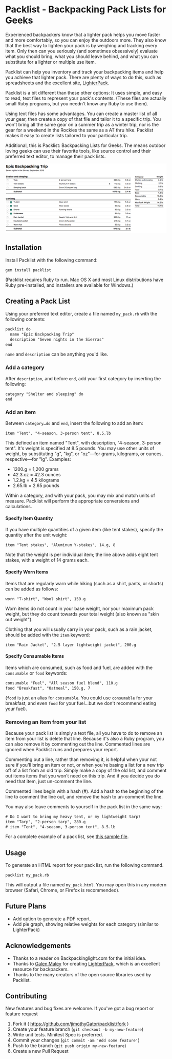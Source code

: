 # Packlist - Backpacking Pack Lists for Geeks

Experienced backpackers know that a lighter pack helps you move faster and more comfortably, so you can enjoy the outdoors more. They also know that the best way to lighten your pack is by weighing and tracking every item. Only then can you seriously (and sometimes obsessively) evaluate what you should bring, what you should leave behind, and what you can substitute for a lighter or multiple use item.

Packlist can help you inventory and track your backpacking items and help you achieve that lighter pack. There are plenty of ways to do this, such as spreadsheets and the excellent site, [LighterPack](https://lighterpack.com).

Packlist is a bit different than these other options: It uses simple, and easy to read, text files to represent your pack's contents. (These files are actually small Ruby programs, but you needn't know any Ruby to use them).

Using text files has some advantages. You can create a master list of all your gear, then create a copy of that file and tailor it to a specific trip. You won't bring all the same gear on a summer trip as a winter trip, nor is the gear for a weekend in the Rockies the same as a AT thru hike. Packlist makes it easy to create lists tailored to your particular trip.

Additional, this is Packlist: Backpacking Lists for Geeks. The means outdoor loving geeks can use their favorite tools, like source control and their preferred text editor, to manage their pack lists.

![Sample Pack](docs/sample_pack.png "Sample report generated by Packlist")


## Installation

Install Packlist with the following command:

    gem install packlist

(Packlist requires Ruby to run. Mac OS X and most Linux distributions have Ruby pre-installed, and installers are available for Windows.)


## Creating a Pack List

Using your preferred text editor, create a file named `my_pack.rb` with the following contents:

    packlist do
      name "Epic Backpacking Trip"
      description "Seven nights in the Sierras"
    end

`name` and `description` can be anything you'd like.

### Add a category

After `description`, and before `end`, add your first category by inserting the following:

    category "Shelter and sleeping" do
    end

### Add an item

Between `category…do` and `end`, insert the following to add an item:

    item "Tent", "4-season, 3-person tent", 8.5.lb

This defined an item named "Tent", with description, "4-season, 3-person tent". It's weight is specified at 8.5 pounds. You may use other units of weight, by substituting "g", "kg", or "oz"—for grams, kilograms, or ounces, respective—for "lg". Examples:

* 1200.g = 1,200 grams
* 42.3.oz = 42.3 ounces
* 1.2.kg = 4.5 kilograms
* 2.65.lb = 2.65 pounds

Within a category, and with your pack, you may mix and match units of measure. Packlist will perform the appropriate conversions and calculations.

#### Specify Item Quantity

If you have multiple quantities of a given item (like tent stakes), specify the quantity after the unit weight:

    item "Tent stakes", "Aluminum Y-stakes", 14.g, 8

Note that the weight is per individual item; the line above adds eight tent stakes, with a weight of 14 grams each.

#### Specify Worn Items

Items that are regularly warn while hiking (such as a shirt, pants, or shorts) can be added as follows:

    worn "T-shirt", "Wool shirt", 150.g

Worn items do not count in your base weight, nor your maximum pack weight, but they do count towards your total weight (also known as "skin out weight").

Clothing that you will usually carry in your pack, such as a rain jacket, should be added with the `item` keyword:

    item "Rain Jacket", "2.5 layer lightweight jacket", 200.g

#### Specify Consumable Items

Items which are consumed, such as food and fuel, are added with the `consumable` or `food` keywords:

    consumable "Fuel", "All season fuel blend", 110.g
    food "Breakfast", "Oatmeal", 150.g, 7

(`food` is just an alias for `consumable`. You could use `consumable` for your breakfast, and even `food` for your fuel…but we don't recommend eating your fuel).

### Removing an Item from your list

Because your pack list is simply a text file, all you have to do to remove an item from your list is delete that line. Because it's also a Ruby program, you can also remove it by commenting out the line. Commented lines are ignored when Packlist runs and prepares your report.

Commenting out a line, rather than removing it, is helpful when your not sure if you'll bring an item or not, or when you're basing a list for a new trip off of a list from an old trip. Simply make a copy of the old list, and comment out items items that you won't need on this trip. And if you decide you do need that item, just un-comment the line.

Commented lines begin with a hash (#). Add a hash to the beginning of the line to comment the line out, and remove the hash to un-comment the line.

You may also leave comments to yourself in the pack list in the same way:

    # Do I want to bring my heavy tent, or my lightweight tarp?
    item "Tarp", "2-person tarp", 280.g
    # item "Tent", "4-season, 3-person tent", 8.5.lb

For a complete example of a pack list, see [this sample file](docs/sample_pack.rb).

## Usage

To generate an HTML report for your pack list, run the following command.

    packlist my_pack.rb

This will output a file named `my_pack.html`. You may open this in any modern browser (Safari, Chrome, or Firefox is recommended).

## Future Plans

* Add option to generate a PDF report.
* Add pie graph, showing relative weights for each category (similar to LighterPack)

## Acknowledgements

* Thanks to a reader on Backpackinglight.com for the initial idea.
* Thanks to [Galen Maley](http://www.galenmaly.com) for creating [LighterPack](https://lighterpack.com), which is an excellent resource for backpackers.
* Thanks to the many creators of the open source libraries used by Packlist.

## Contributing

New features and bug fixes are welcome. If you've got a bug report or feature request

1. Fork it ( https://github.com/jimothyGator/packlist/fork )
2. Create your feature branch (`git checkout -b my-new-feature`)
3. Write unit tests. Minitest Spec is preferred.
4. Commit your changes (`git commit -am 'Add some feature'`)
5. Push to the branch (`git push origin my-new-feature`)
6. Create a new Pull Request
